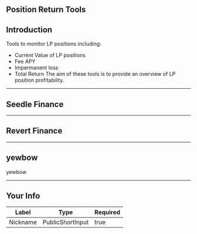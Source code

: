## Position Return Tools


## Introduction


Tools to monitor LP positions including:
- Current Value of LP positions
- Fee APY
- Impermanent loss
- Total Return
The aim of these tools is to provide an overview of LP position profitability.

    


---
## Seedle Finance



    


---
## Revert Finance



    


---
## yewbow

yewbow


    


---
## Your Info





| Label | Type | Required |
| ----------- | ----------- | ---- |
| Nickname        | PublicShortInput   |  true    |


    

